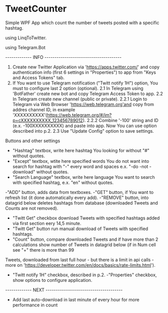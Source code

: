 # TweetCounter
Simple WPF App which count the number of tweets posted with a specific hashtag.

using LinqToTwitter.

using Telegram.Bot

------------- INFO --------------------------------------
1. Create new Twitter Application via 'https://apps.twitter.com/' and copy authentication info (first 6 settings in "Properties") to app from "Keys and Access Tokens" tab.
2. If You want to use Telegram notification ("Twitt notify 1H") option, You must to configure last 2 option (optional).
2.1 In Telegram using 'BotFather' create new bot and copy Telegram Access Token to app.
2.2 In Telegram create new channel (public or private).
2.2.1 Login to Telegram via Web Browser 'https://web.telegram.org'and copy from addres channel ID, in example 'XXXXXXXXXX'(https://web.telegram.org/#/im?p=cXXXXXXXXXX_123456789012).
2.2.2 Combine '-100' string and ID (e.x. -100XXXXXXXXXX) and paste into app. Now You can use option described into p.2.
2.3 Use "Update Config" option to save settings.

Buttons and other settings

- "Hashtag" textbox, write here hashtag You looking for without "#" without quotes.
- "Except" textbox, wtite here specified words You do not want into search for hashtag with "-" every word and spaces e.x. "-do -not -download" without quotes.
- "Search Language" textbox, write here language You want to search with specified hashtag, e.x. "en" without quotes.

-"ADD" button, adds data from textboxes.
-"GET" button, if You want to refresh list (it done automatically every add).
-"REMOVE" button, into datagrid below deletes hashtags from database (downloaded Tweets and Counts are not removed).

- "Twitt Get" checkbox download Tweets with specified hashtags added via first section eery 14,5 minute.
- "Twitt Get" button run manual download of Tweets with specified hashtags.
- "Count" button, compare downloaded Tweets and if have more than 2 calculations show number of Tweets in datagrid below (if in Num cell see "+" there is more than 99  

Tweets, downloaded from last full hour - but there is a limit in api calls - more on 'https://developer.twitter.com/en/docs/basics/rate-limits.html').
- "Twitt notify 1H" checkbox, described in p.2.
-"Properties" checkbox, show options to configure application.

-------------  NEXT --------------------------------------

- Add last auto-download in last minute of every hour for more performance in count




